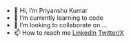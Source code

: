 - 👋 Hi, I’m Priyanshu Kumar
- 🌱 I’m currently learning to code
- 💞️ I’m looking to collaborate on ...
- 📫 How to reach me [LinkedIn](www.linkedin.com/in/impriyanshusah) [Twitter/X](https://twitter.com/p_sah_) 

<!---
impriyanshusah/impriyanshusah is a ✨ special ✨ repository because its `README.md` (this file) appears on your GitHub profile.
You can click the Preview link to take a look at your changes.
--->
